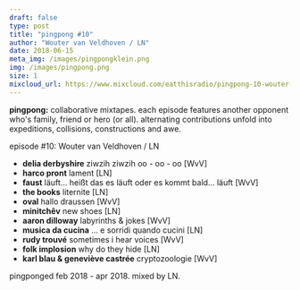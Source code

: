 ```yaml
---
draft: false
type: post
title: "pingpong #10"
author: "Wouter van Veldhoven / LN"
date: 2018-06-15
meta_img: /images/pingpongklein.png
img: /images/pingpong.png
size: 1
mixcloud_url: https://www.mixcloud.com/eatthisradio/pingpong-10-wouter-van-veldhoven-ln/ 
---
```


**pingpong:** collaborative mixtapes. 
each episode features another opponent who's family, friend or hero (or all). alternating contributions unfold into expeditions, collisions, constructions and awe.

episode #10: Wouter van Veldhoven / LN

- **delia derbyshire** ziwzih ziwzih oo - oo - oo [WvV]
- **harco pront** lament [LN]
- **faust** läuft... heißt das es läuft oder es kommt bald... läuft [WvV]
- **the books** liternite [LN]
- **oval** hallo draussen [WvV]
- **minitchêv** new shoes [LN]
- **aaron dilloway** labyrinths & jokes [WvV]
- **musica da cucina** ... e sorridi quando cucini [LN]
- **rudy trouvé** sometimes i hear voices [WvV]
- **folk implosion** why do they hide [LN]
- **karl blau & geneviève castrée** cryptozoologie [WvV]

pingponged feb 2018 - apr 2018. 
mixed by LN.
